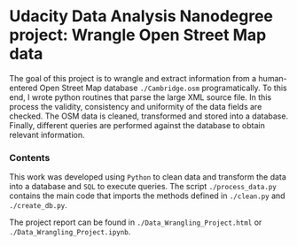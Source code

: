 # Udacity Data Analysis Nanodegree project: Wrangle Open Street Map data

The goal of this project is to wrangle and extract information from a human-entered Open Street Map database `./Cambridge.osm` programatically.
To this end, I wrote python routines that parse the large XML source file. 
In this process the validity, consistency and uniformity of the data fields are checked. 
The OSM data is cleaned, transformed and stored into a database. 
Finally, different queries are performed against the database to obtain relevant information.

### Contents

This work was developed using `Python` to clean data and transform the data into a database and `SQL` to execute queries.
The script `./process_data.py` contains the main code that imports the methods defined in 
`./clean.py` and `./create_db.py`.

The project report can be found in `./Data_Wrangling_Project.html` or `./Data_Wrangling_Project.ipynb`. 






